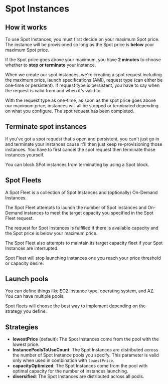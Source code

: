 # Spot Instances

## How it works

To use Spot Instances, you must first decide on your maximum Spot price. The instance will be provisioned so long as the Spot price is **below** your maximum Spot price.

If the Spot price goes above your maximum, you have **2 minutes** to choose whether to **stop or terminate** your instance.

When we create our spot instances, we're creating a spot request including the maximum price, launch specifications (AMI), request type (can either be one-time or persistent).
If request type is persistent, you have to say when the request is valid from
and when it's valid to.

With the request type as one-time, as soon as the spot price goes above our maximum price,  instances will all be stopped or terminated depending on what you configure. The spot request has been completed.

## Terminate spot instances

If you've got a spot request that's open and persistent, you can't just go in and terminate your instances cause it'll then just keep re-provisioning those instances. You have to first cancel the spot request then terminate those instances yourself.

You can block SPot instances from terminating by using a Spot block.


## Spot Fleets

A Spot Fleet is a collection of Spot Instances and (optionally)
On-Demand Instances.

The Spot Fleet attempts to launch the number of Spot instances and On-Demand instances to meet the target capacity you specified in the Spot Fleet request.

The request for Spot Instances is fulfilled if there is available capacity and the Spot price is below your maximum price.

The Spot Fleet also attempts to maintain its target capacity fleet if your Spot Instances are interrupted.

Spot Fleet will stop launching instances one you reach your price threshold or capacity desire.


## Launch pools

You can define things like EC2 instance type, operating system, and AZ. You can have multiple pools.

Spot fleets will choose the best way to implement depending on the strategy you define.


## Strategies

- **lowestPrice** (default): The Spot Instances come from the pool with the lowest price.
- **InstancePoolsToUseCount**: The Spot Instances are distributed across the number of Spot Instance pools you specify. This parameter is valid only when used in combination with `lowestPrice`.
- **capacityOptimized**: The Spot Instances come from the pool with optimal capacity for the number of instances launching.
- **diversified**: The Spot Instances are distributed across all pools.